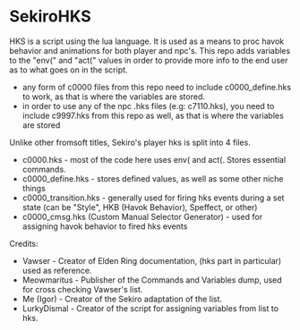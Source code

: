 # SekiroHKS
HKS is a script using the lua language. It is used as a means to proc havok behavior and animations for both player and npc's.
This repo adds variables to the "env(" and "act(" values in order to provide more info to the end user as to what goes on in the script.

- any form of c0000 files from this repo need to include c0000_define.hks to work, as that is where the variables are stored.
- in order to use any of the npc .hks files (e.g: c7110.hks), you need to include c9997.hks from this repo as well, as that is where the variables are stored

Unlike other fromsoft titles, Sekiro's player hks is split into 4 files.
- c0000.hks - most of the code here uses env( and act(. Stores essential commands.
- c0000_define.hks - stores defined values, as well as some other niche things
- c0000_transition.hks - generally used for firing hks events during a set state (can be "Style", HKB (Havok Behavior), Speffect, or other)
- c0000_cmsg.hks (Custom Manual Selector Generator) - used for assigning havok behavior to fired hks events

Credits:
- Vawser - Creator of Elden Ring documentation, (hks part in particular) used as reference.
- Meowmaritus - Publisher of the Commands and Variables dump, used for cross checking Vawser's list.
- Me (Igor) - Creator of the Sekiro adaptation of the list.
- LurkyDismal - Creator of the script for assigning variables from list to hks.
